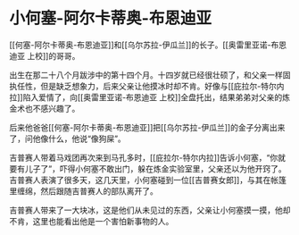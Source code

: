 # 小何塞-阿尔卡蒂奥-布恩迪亚

[[何塞-阿尔卡蒂奥-布恩迪亚]]和[[乌尔苏拉-伊瓜兰]]的长子。[[奥雷里亚诺-布恩迪亚 上校]]的哥哥。

出生在那二十八个月跋涉中的第十四个月。十四岁就已经很壮硕了，和父亲一样固执任性，但是缺乏想象力，后来父亲让他摸冰时却不肯。好像与[[庇拉尔-特尔内拉]]陷入爱情了，向[[奥雷里亚诺-布恩迪亚 上校]]全盘托出，结果弟弟对父亲的炼金术也不感兴趣了。

后来他爸爸[[何塞-阿尔卡蒂奥-布恩迪亚]]把[[乌尔苏拉-伊瓜兰]]的金子分离出来了，问他像什么，他说“像狗屎”。

吉普赛人带着马戏团再次来到马孔多时，[[庇拉尔-特尔内拉]]告诉小何塞，“你就要有儿子了”，吓得小何塞不敢出门，躲在炼金实验室里，父亲还以为他开窍了。吉普赛人表演了很多天，这几天里，小何塞碰到一位[[吉普赛女郎]]，与其在帐篷里缠绵，然后跟随吉普赛人的部队离开了。

吉普赛人带来了一大块冰，这是他们从未见过的东西，父亲让小何塞摸一摸，他却不肯，这里也能看出他是一个害怕新事物的人。